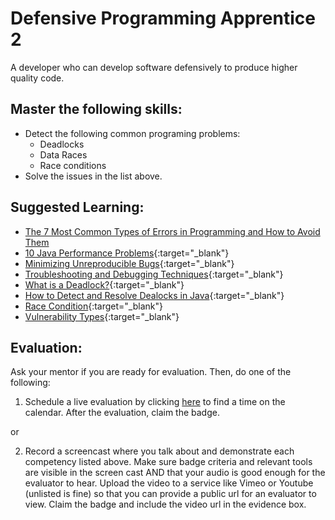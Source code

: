 # Defensive Programming Apprentice 2

A developer who can develop software defensively to produce higher quality code.

## Master the following skills:

* Detect the following common programing problems:
  * Deadlocks
  * Data Races
  * Race conditions
* Solve the issues in the list above.

## Suggested Learning:

* [The 7 Most Common Types of Errors in Programming and How to Avoid Them](https://textexpander.com/blog/the-7-most-common-types-of-errors-in-programming-and-how-to-avoid-them/)
* [10 Java Performance Problems](https://www.rockvalleycollege.edu/webadmin/upload/Top-10-Java-Performance-Problems.pdf){:target="_blank"}
* [Minimizing Unreproducible Bugs](https://testing.googleblog.com/2014/02/minimizing-unreproducible-bugs.html){:target="_blank"}
* [Troubleshooting and Debugging Techniques](https://www.coursera.org/learn/troubleshooting-debugging-techniques){:target="_blank"}
* [What is a Deadlock?](https://study.com/academy/lesson/what-is-deadlock-definition-examples-avoidance.html){:target="_blank"}
* [How to Detect and Resolve Dealocks in Java](https://www.youtube.com/watch?v=B4IVu-2hCos){:target="_blank"}
* [Race Condition](https://www.lynda.com/Java-tutorials/Race-condition/2800335/2234019-4.html){:target="_blank"}
* [Vulnerability Types](https://www.professormesser.com/security-plus/sy0-501/vulnerability-types/){:target="_blank"}

## Evaluation:

Ask your mentor if you are ready for evaluation. Then, do one of the following:

1. Schedule a live evaluation by clicking [here](http://evals.codex.academy) to find a time on the calendar. After the evaluation, claim the badge.

or

2. Record a screencast where you talk about and demonstrate each competency listed above. Make sure badge criteria and relevant tools are visible in the screen cast AND that your audio is good enough for the evaluator to hear. Upload the video to a service like Vimeo or Youtube (unlisted is fine) so that you can provide a public url for an evaluator to view. Claim the badge and include the video url in the evidence box.